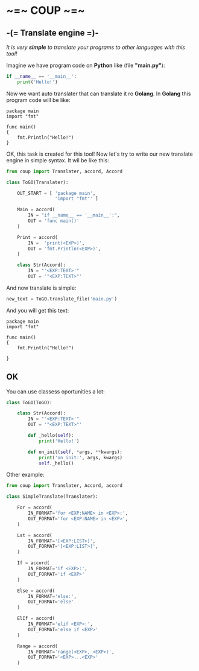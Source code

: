 # ~=~ COUP ~=~
## -(= Translate engine =)-

*It is very **simple** to translate your programs to other languages with this tool!*

Imagine we have program code on **Python** like (file **"main.py"**):
```python
if __name__ == '__main__':
    print('Hello!')
```
Now we want auto translater that can translate it ro **Golang**. In **Golang**
this program code will be like:
```Golang
package main
import "fmt"

func main()
{
    fmt.Println("Hello!")
}
```

OK, this task is created for this tool!
Now let's try to write our new translate engine in simple syntax. It wil be like this:

```python
from coup import Translater, accord, Accord

class ToGO(Translater):

    OUT_START = [ 'package main',
                  'import "fmt"' ]

    Main = accord(
        IN = "if __name__ == '__main__':",
        OUT = 'func main()'
    )

    Print = accord(
        IN =  'print(<EXP>)',
        OUT = 'fmt.Println(<EXP>)',
    )

    class Str(Accord):
        IN = "'<EXP:TEXT>'"
        OUT = '"<EXP:TEXT>"'

```

And now translate is simple:

```python
new_text = ToGO.translate_file('main.py')
```

And you will get this text:
```
package main
import "fmt"

func main()
{
    fmt.Println("Hello!")

}
```
OK
------
You can use classess oportunities a lot:

```python
class ToGO(ToGO):

    class Str(Accord):
        IN = "'<EXP:TEXT>'"
        OUT = '"<EXP:TEXT>"'

        def _hello(self):
            print('Hello!')

        def on_init(self, *args, **kwargs):
            print('on_init:', args, kwargs)
            self._hello()
```

Other example:
```python
from coup import Translater, Accord, accord

class SimpleTranslate(Translater):

    For = accord(
        IN_FORMAT='for <EXP:NAME> in <EXP>:',
        OUT_FORMAT='for <EXP:NAME> in <EXP>',
    )

    Lst = accord(
        IN_FORMAT='[<EXP:LIST>]',
        OUT_FORMAT='[<EXP:LIST>]',
    )

    If = accord(
        IN_FORMAT='if <EXP>:',
        OUT_FORMAT='if <EXP>'
    )

    Else = accord(
        IN_FORMAT='else:',
        OUT_FORMAT='else'
    )

    ElIf = accord(
        IN_FORMAT='elif <EXP>:',
        OUT_FORMAT='else if <EXP>'
    )

    Range = accord(
        IN_FORMAT='range(<EXP>, <EXP>)',
        OUT_FORMAT='<EXP>...<EXP>'
    )
```

